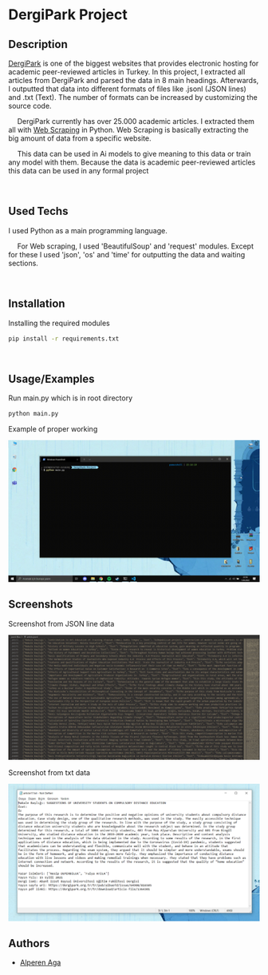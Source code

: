 # DergiPark Project

## Description

[DergiPark](https://dergipark.org.tr/tr/) is one of the biggest websites that provides electronic hosting for academic peer-reviewed articles in Turkey.
In this project, I extracted all articles from DergiPark and parsed the data in 8 main headings.
Afterwards, I outputted that data into different formats of files like .jsonl (JSON lines) and .txt (Text).
The number of formats can be increased by customizing the source code.

&emsp; DergiPark currently has over 25.000 academic articles.
I extracted them all with [Web Scraping](https://www.edureka.co/blog/web-scraping-with-python/#:~:text=Web%20scraping%20is%20an%20automated,or%20writing%20your%20own%20code.) in Python.
Web Scraping is basically extracting the big amount of data from a specific website.

&emsp; This data can be used in Ai models to give meaning to this data or train any model with them. 
Because the data is academic peer-reviewed articles this data can be used in any formal project

<br>

## Used Techs

I used Python as a main programming language.

&emsp; For Web scraping, I used 'BeautifulSoup' and 'request' modules.
Except for these I used 'json', 'os' and 'time' for outputting the data and waiting sections.

<br>


## Installation

Installing the required modules

```bash
pip install -r requirements.txt
```

<br>

## Usage/Examples

Run main.py which is in root directory 

```bash
python main.py
```

Example of proper working

<img src="img/Project-Video.gif">

<br>


## Screenshots

Screenshot from JSON line data

<img src="img/jsonl-example.png" width=700>

<br>

Screenshot from txt data

<img src="img/txt-example.png" width=700>

<br>

## Authors

- [Alperen Aga](https://www.github.com/Alperencode)
